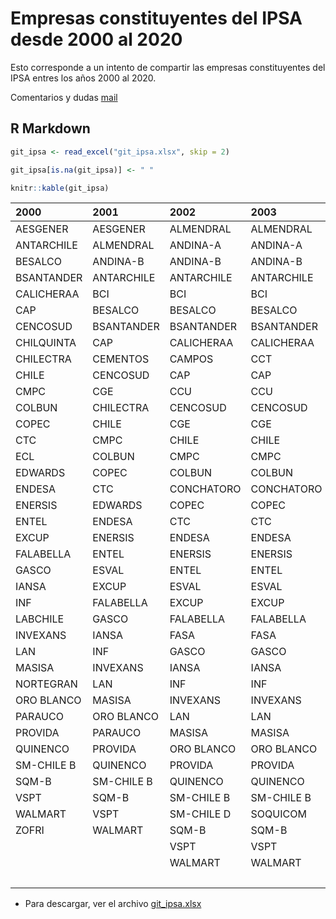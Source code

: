 Empresas constituyentes del IPSA desde 2000 al 2020
================

Esto corresponde a un intento de compartir las empresas constituyentes
del IPSA entres los años 2000 al 2020.

Comentarios y dudas [mail](mailto:sebaegana@gmail.com)

## R Markdown

``` r
git_ipsa <- read_excel("git_ipsa.xlsx", skip = 2)

git_ipsa[is.na(git_ipsa)] <- " "

knitr::kable(git_ipsa)
```

| 2000       | 2001       | 2002       | 2003       | 2004       | 2005       | 2006       | 2007       | 2008       | 2009       | 2010       | 2011       | 2012       | 2013       | 2014       | 2015       | 2016       | 2017       | 2018       | 2019       | 2020       |
|:-----------|:-----------|:-----------|:-----------|:-----------|:-----------|:-----------|:-----------|:-----------|:-----------|:-----------|:-----------|:-----------|:-----------|:-----------|:-----------|:-----------|:-----------|:-----------|:-----------|:-----------|
| AESGENER   | AESGENER   | ALMENDRAL  | ALMENDRAL  | AGUAS-A    | AGUAS-A    | AGUAS-A    | AGUAS-A    | AESGENER   | AESGENER   | AESGENER   | AESGENER   | AESGENER   | AESGENER   | AESGENER   | AESGENER   | AESGENER   | AESGENER   | AESGENER   | AESGENER   | AESGENER   |
| ANTARCHILE | ALMENDRAL  | ANDINA-A   | ANDINA-A   | ANDINA-A   | ANDINA-B   | ALMENDRAL  | ALMENDRAL  | ALMENDRAL  | ALMENDRAL  | ALMENDRAL  | ANDINA-B   | AGUAS-A    | AGUAS-A    | AGUAS-A    | AGUAS-A    | AGUAS-A    | AGUAS-A    | AGUAS-A    | AGUAS-A    | AGUAS-A    |
| BESALCO    | ANDINA-B   | ANDINA-B   | ANDINA-B   | ANDINA-B   | ANTARCHILE | ANDINA-B   | ANDINA-B   | ANDINA-B   | ANDINA-B   | ANDINA-B   | ANTARCHILE | ANDINA-B   | ANDINA-B   | ANDINA-B   | ANDINA-B   | ANDINA-B   | ANDINA-B   | ANDINA-B   | ANDINA-B   | ANDINA-B   |
| BSANTANDER | ANTARCHILE | ANTARCHILE | ANTARCHILE | ANTARCHILE | BCI        | ANTARCHILE | ANTARCHILE | ANTARCHILE | ANTARCHILE | ANTARCHILE | BCI        | ANTARCHILE | ANTARCHILE | ANTARCHILE | ANTARCHILE | ANTARCHILE | ANTARCHILE | ANTARCHILE | BCI        | BCI        |
| CALICHERAA | BCI        | BCI        | BCI        | BCI        | BESALCO    | BCI        | BCI        | BANMEDICA  | BANMEDICA  | BCI        | BESALCO    | AQUACHILE  | BCI        | BANMEDICA  | BANMEDICA  | BANMEDICA  | BANMEDICA  | BANMEDICA  | BSANTANDER | BSANTANDER |
| CAP        | BESALCO    | BESALCO    | BESALCO    | BESALCO    | BSANTANDER | BSANTANDER | BSANTANDER | BCI        | BCI        | BSANTANDER | BSANTANDER | BCI        | BESALCO    | BCI        | BCI        | BCI        | BCI        | BCI        | CAP        | CAP        |
| CENCOSUD   | BSANTANDER | BSANTANDER | BSANTANDER | BSANTANDER | CAP        | CAP        | CAMPOS     | BSANTANDER | BSANTANDER | CALICHERA  | CAP        | BESALCO    | BSANTANDER | BESALCO    | BESALCO    | BSANTANDER | BSANTANDER | BSANTANDER | CCU        | CCU        |
| CHILQUINTA | CAP        | CALICHERAA | CALICHERAA | CAP        | CCU        | CCU        | CAP        | CAP        | CALICHERA  | CAP        | CCU        | BSANTANDER | BUPACL     | BSANTANDER | BSANTANDER | CAP        | CAP        | CAP        | CENCOSUD   | CENCOSHOPP |
| CHILECTRA  | CEMENTOS   | CAMPOS     | CCT        | CCU        | CEMENTOS   | CEMENTOS   | CCU        | CCU        | CAP        | CCU        | CENCOSUD   | CAP        | CAP        | BUPACL     | BUPACL     | CCU        | CCU        | CCU        | CHILE      | CENCOSUD   |
| CHILE      | CENCOSUD   | CAP        | CAP        | CEMENTOS   | CENCOSUD   | CENCOSUD   | CENCOSUD   | CENCOSUD   | CCU        | CENCOSUD   | CGE        | CCU        | CCU        | CAP        | CAP        | CENCOSUD   | CENCOSUD   | CENCOSUD   | CMPC       | CHILE      |
| CMPC       | CGE        | CCU        | CCU        | CENCOSUD   | CGE        | CGE        | CHILE      | CGE        | CENCOSUD   | CGE        | CHILE      | CENCOSUD   | CENCOSUD   | CCU        | CCU        | CHILE      | CHILE      | CHILE      | COLBUN     | CMPC       |
| COLBUN     | CHILECTRA  | CENCOSUD   | CENCOSUD   | CGE        | CHILE      | CHILE      | CMPC       | CHILE      | CGE        | CHILE      | CMPC       | CFR        | CFR        | CENCOSUD   | CENCOSUD   | CMPC       | CMPC       | CMPC       | CONCHATORO | COLBUN     |
| COPEC      | CHILE      | CGE        | CGE        | CHILE      | CMPC       | CMPC       | COLBUN     | CMPC       | CHILE      | CMPC       | COLBUN     | CHILE      | CHILE      | CFR        | CHILE      | COLBUN     | COLBUN     | COLBUN     | COPEC      | CONCHATORO |
| CTC        | CMPC       | CHILE      | CHILE      | CMPC       | COLBUN     | COLBUN     | COLOCOLO   | COLBUN     | CMPC       | COLBUN     | CONCHATORO | CMPC       | CMPC       | CGE        | CMPC       | CONCHATORO | CONCHATORO | CONCHATORO | ECL        | COPEC      |
| ECL        | COLBUN     | CMPC       | CMPC       | COLBUN     | CONCHATORO | CONCHATORO | CONCHATORO | CONCHATORO | COLBUN     | CONCHATORO | COPEC      | COLBUN     | COLBUN     | CHILE      | COLBUN     | COPEC      | COPEC      | COPEC      | ENELAM     | ECL        |
| EDWARDS    | COPEC      | COLBUN     | COLBUN     | CONCHATORO | COPEC      | COPEC      | COPEC      | COPEC      | CONCHATORO | COPEC      | ENDESA     | CONCHATORO | CONCHATORO | CMPC       | CONCHATORO | ECL        | ECL        | ECL        | ENELCHILE  | ENELAM     |
| ENDESA     | CTC        | CONCHATORO | CONCHATORO | COPEC      | CRISTALES  | CRISTALES  | CTC        | CTC        | COPEC      | ECL        | ENERSIS    | COPEC      | COPEC      | COLBUN     | COPEC      | EMBONOR-B  | EMBONOR-B  | EMBONOR-B  | ENELGXCH   | ENELCHILE  |
| ENERSIS    | EDWARDS    | COPEC      | COPEC      | CTC        | CTC        | CTC        | ECL        | ECL        | ECL        | ENDESA     | ENTEL      | ECL        | ECL        | CONCHATORO | ECL        | ENDESA-CH  | ENELAM     | ENELAM     | ENTEL      | ENTEL      |
| ENTEL      | ENDESA     | CTC        | CTC        | ECL        | ECL        | ECL        | ENDESA     | ENDESA     | ENDESA     | ENERSIS    | FALABELLA  | EMBONOR-B  | EMBONOR-B  | COPEC      | EMBONOR-B  | ENERSIS-AM | ENELCHILE  | ENELCHILE  | FALABELLA  | FALABELLA  |
| EXCUP      | ENERSIS    | ENDESA     | ENDESA     | ENDESA     | ENDESA     | ENDESA     | ENERSIS    | ENERSIS    | ENERSIS    | ENTEL      | HITES      | ENDESA     | ENDESA     | ECL        | ENDESA     | ENTEL      | ENELGXCH   | ENELGXCH   | ILC        | IAM        |
| FALABELLA  | ENTEL      | ENERSIS    | ENERSIS    | ENERSIS    | ENERSIS    | ENERSIS    | ENTEL      | ENTEL      | ENTEL      | FALABELLA  | IAM        | ENERSIS    | ENERSIS    | EMBONOR-B  | ENERSIS    | FALABELLA  | ENTEL      | ENTEL      | ITAUCORP   | ILC        |
| GASCO      | ESVAL      | ENTEL      | ENTEL      | ENTEL      | ENTEL      | ENTEL      | FALABELLA  | FALABELLA  | FALABELLA  | IAM        | IANSA      | ENTEL      | ENTEL      | ENDESA     | ENTEL      | FORUS      | FALABELLA  | FALABELLA  | LAN        | ITAUCORP   |
| IANSA      | EXCUP      | ESVAL      | ESVAL      | ESVAL      | ESVAL      | FALABELLA  | IAM        | FORUS      | IAM        | INVEXANS   | ITAUCORP   | FALABELLA  | FALABELLA  | ENERSIS    | FALABELLA  | GASCO      | FORUS      | FORUS      | PARAUCO    | MALLPLAZA  |
| INF        | FALABELLA  | EXCUP      | EXCUP      | EXCUP      | EXCUP      | IANSA      | IANSA      | IAM        | INVEXANS   | ITAUCORP   | LAN        | IAM        | FORUS      | ENTEL      | FORUS      | IAM        | GASCO      | IAM        | RIPLEY     | PARAUCO    |
| LABCHILE   | GASCO      | FALABELLA  | FALABELLA  | FALABELLA  | FALABELLA  | INVERCAP   | INVERCAP   | IANSA      | ITAUCORP   | LAN        | MASISA     | IANSA      | HITES      | FALABELLA  | GASCO      | ILC        | IAM        | ILC        | SALFACORP  | RIPLEY     |
| INVEXANS   | IANSA      | FASA       | FASA       | IANSA      | IANSA      | INVEXANS   | INVERMAR   | INVEXANS   | LAN        | MASISA     | MOLYMET    | ITAUCORP   | IAM        | FORUS      | IAM        | ITAUCORP   | ILC        | ITAUCORP   | SECURITY   | SECURITY   |
| LAN        | INF        | GASCO      | GASCO      | INF        | INF        | ITAUCORP   | INVEXANS   | ITAUCORP   | MASISA     | MULTIFOODS | MULTIFOODS | LAN        | ILC        | IAM        | ILC        | LAN        | ITAUCORP   | LAN        | SM-CHILE B | SMU        |
| MASISA     | INVEXANS   | IANSA      | IANSA      | INVEXANS   | INVERCAP   | LAN        | ITAUCORP   | LAN        | MINERA     | NORTEGRAN  | NORTEGRAN  | MASISA     | ITAUCORP   | ILC        | ITAUCORP   | PARAUCO    | LAN        | MASISA     | SONDA      | SONDA      |
| NORTEGRAN  | LAN        | INF        | INF        | ITAUCORP   | INVEXANS   | MASISA     | LAN        | MASISA     | NUEVAPOLAR | NUEVAPOLAR | NUEVAPOLAR | MOLYMET    | LAN        | ITAUCORP   | LAN        | QUINENCO   | PARAUCO    | ORO BLANCO | SQM-B      | SQM-B      |
| ORO BLANCO | MASISA     | INVEXANS   | INVEXANS   | LAN        | ITAUCORP   | NUEVAPOLAR | MASISA     | MULTIFOODS | ORO BLANCO | ORO BLANCO | PARAUCO    | MULTIFOODS | NUEVAPOLAR | LAN        | PARAUCO    | RIPLEY     | QUINENCO   | PARAUCO    | VAPORES    | VAPORES    |
| PARAUCO    | ORO BLANCO | LAN        | LAN        | MASISA     | LAN        | ORO BLANCO | NUEVAPOLAR | NUEVAPOLAR | PARAUCO    | PARAUCO    | PAZ        | PARAUCO    | PARAUCO    | PARAUCO    | QUINENCO   | SALFACORP  | RIPLEY     | QUINENCO   |            |            |
| PROVIDA    | PARAUCO    | MASISA     | MASISA     | ORO BLANCO | MASISA     | PROVIDA    | QUINENCO   | PARAUCO    | PROVIDA    | PROVIDA    | QUINENCO   | PIL        | PAZ        | RIPLEY     | RIPLEY     | SECURITY   | SALFACORP  | RIPLEY     |            |            |
| QUINENCO   | PROVIDA    | ORO BLANCO | ORO BLANCO | PROVIDA    | NUEVAPOLAR | QUINENCO   | RIPLEY     | RIPLEY     | RIPLEY     | RIPLEY     | RIPLEY     | QUINENCO   | RIPLEY     | SALFACORP  | SALFACORP  | SK         | SECURITY   | SALFACORP  |            |            |
| SM-CHILE B | QUINENCO   | PROVIDA    | PROVIDA    | QUINENCO   | PROVIDA    | SECURITY   | SECURITY   | SALFACORP  | SALFACORP  | SALFACORP  | SALFACORP  | RIPLEY     | SALFACORP  | SECURITY   | SECURITY   | SM-CHILE B | SK         | SECURITY   |            |            |
| SQM-B      | SM-CHILE B | QUINENCO   | QUINENCO   | SM-CHILE B | QUINENCO   | SM-CHILE B | SK         | SK         | SK         | SK         | SK         | SALFACORP  | SK         | SK         | SK         | SMSAAM     | SM-CHILE B | SK         |            |            |
| VSPT       | SQM-B      | SM-CHILE B | SM-CHILE B | SOQUICOM   | SM-CHILE B | SQM-B      | SM-CHILE B | SOCOVESA   | SM-CHILE B | SM-CHILE B | SM-CHILE B | SK         | SM-CHILE B | SM-CHILE B | SM-CHILE B | SONDA      | SMSAAM     | SM-CHILE B |            |            |
| WALMART    | VSPT       | SM-CHILE D | SOQUICOM   | SQM-B      | SQM-B      | TAT        | SQM-B      | SONDA      | SONDA      | SOCOVESA   | SOCOVESA   | SM-CHILE B | SMSAAM     | SMSAAM     | SMSAAM     | SQM-B      | SONDA      | SMSAAM     |            |            |
| ZOFRI      | WALMART    | SQM-B      | SQM-B      | TERRANOVA  | VAPORES    | VAPORES    | TAT        | SQM-B      | SQM-B      | SONDA      | SONDA      | SONDA      | SONDA      | SONDA      | SONDA      | VAPORES    | SQM-B      | SONDA      |            |            |
|            |            | VSPT       | VSPT       | VSPT       | VSPT       | VSPT       | VAPORES    | VAPORES    | VAPORES    | SQM-B      | SQM-B      | SQM-B      | SQM-B      | SQM-B      | SQM-B      | VSPT       | VAPORES    | SQM-B      |            |            |
|            |            | WALMART    | WALMART    | WALMART    | WALMART    | WALMART    | WALMART    | WALMART    | WALMART    | VAPORES    | VAPORES    | VAPORES    | VAPORES    | VAPORES    | VAPORES    | WATTS      | VSPT       | VAPORES    |            |            |
|            |            |            |            |            |            |            |            |            |            |            |            |            |            |            |            |            | WATTS      |            |            |            |

-   Para descargar, ver el archivo
    [git\_ipsa.xlsx](https://github.com/sebaegana/ipsa_by_year/blob/master/git_ipsa.xlsx)
